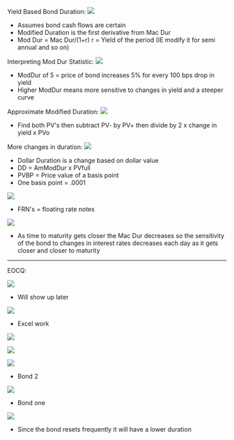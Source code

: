 


Yield Based Bond Duration:
![](https://i.imgur.com/GWSeFNi.png)
- Assumes bond cash flows are certain
- Modified Duration is the first derivative from Mac Dur
- Mod Dur = Mac Dur/(1+r)
  r = Yield of the period (IE modify it for semi annual and so on)


Interpreting Mod Dur Statistic:
![](https://i.imgur.com/INYuQXE.png)
- ModDur of 5 = price of bond increases 5% for every 100 bps drop in yield
- Higher ModDur means more sensitive to changes in yield and a steeper curve



Approximate Modified Duration:
![](https://i.imgur.com/OR2yLH3.png)
- Find both PV's then subtract PV- by PV+ then divide by 2 x change in yield x PVo



More changes in duration:
![](https://i.imgur.com/8YRwSXP.png)
- Dollar Duration is a change based on dollar value
- DD = AmModDur x PVfull
- PVBP = Price value of a basis point 
- One basis point = .0001




![](https://i.imgur.com/mLKFhVf.png)
- FRN's = floating rate notes



![](https://i.imgur.com/4UhOLMI.png)
- As time to maturity gets closer the Mac Dur decreases so the sensitivity of the bond to changes in interest rates decreases each day as it gets closer and closer to maturity 


___
EOCQ:



![](https://i.imgur.com/HV0ml6I.png)
- Will show up later



![](https://i.imgur.com/cgWC8Oq.png)
- Excel work 



![](https://i.imgur.com/Wf2Ffs5.png)



![](https://i.imgur.com/ew6AhPw.png)



![](https://i.imgur.com/juogAx0.png)
- Bond 2


![](https://i.imgur.com/NdIYjPx.png)
- Bond one


![](https://i.imgur.com/lLFU3I5.png)
- Since the bond resets frequently it will have a lower duration
